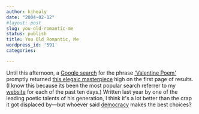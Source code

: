 ```yaml
---
author: kjhealy
date: "2004-02-12"
#layout: post
slug: you-old-romantic-me
status: publish
title: You Old Romantic, Me
wordpress_id: '591'
categories:

---
```


Until this afternoon, a [Google search](http://www.google.com/search?q=valentine+poem&ie=UTF-8&oe=UTF-8) for the phrase ['Valentine Poem'](http://www.kieranhealy.org/blog/archives/000281.html) promptly returned [this elegaic masterpiece](http://www.kieranhealy.org/blog/archives/000281.html) high on the first page of results. (I know this because its been the most popular search referrer to my [website](http://www.kieranhealy.org/blog) for each of the past ten days.) Written last year by one of the leading poetic talents of his generation, I think it's a lot better than the crap it got displaced by—but whoever said [democracy](http://www.crookedtimber.org/archives/001306.html) makes the best choices?
